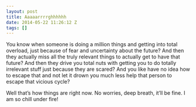 ```yaml
---
layout: post
title: Aaaaarrrrghhhhhh
date: 2014-05-22 11:26:12 Z
tags: []
---
```

You know when someone is doing a million things and getting into total overload, just because of fear and uncertainty about the future? And then they actually miss all the truly relevant things to actually get to have that future? And then they drive you total nuts with getting you to do totally irrelevant stuff just because they are scared? And you like have no idea how to escape that and not let it drown you much less help that person to escape that vicious cycle?

Well that’s how things are right now. No worries, deep breath, it’ll be fine. I am so chill under fire!
